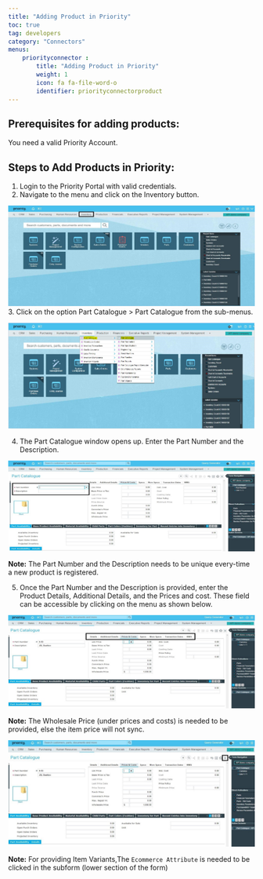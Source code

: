 ```yaml
---
title: "Adding Product in Priority"
toc: true
tag: developers
category: "Connectors"
menus: 
    priorityconnector :
        title: "Adding Product in Priority"
        weight: 1
        icon: fa fa-file-word-o
        identifier: priorityconnectorproduct
---
```



## Prerequisites for adding products:

You need a valid Priority Account.

## Steps to Add Products in Priority:

1.	Login to the Priority Portal with valid credentials. 
2.	Navigate to the menu and click on the Inventory button.

![AddProduct-Priority1](/staticfiles/connectors/media/application-connector/AddProduct-Priority1.png)
3.	Click on the option Part Catalogue > Part Catalogue from the sub-menus.

![AddProduct-Priority2](/staticfiles/connectors/media/application-connector/AddProduct-Priority2.png)

4.  The Part Catalogue window opens up. Enter the Part Number and the Description.

![AddProduct-Priority3](/staticfiles/connectors/media/application-connector/AddProduct-Priority3.png)

**Note:** The Part Number and the Description needs to be unique every-time a new product is registered.

5.	Once the Part Number and the Description is provided, enter the Product Details, Additional Details, and the Prices and cost. These 
    field can be accessible by clicking on the menu as shown below.

![AddProduct-Priority4](/staticfiles/connectors/media/application-connector/AddProduct-Priority4.png)

**Note:** The Wholesale Price (under prices and costs) is needed to be provided, else the item price will not sync. 

![AddProduct-Priority5](/staticfiles/connectors/media/application-connector/AddProduct-Priority5.png)

**Note:** For providing Item Variants,The `Ecommerce Attribute` is needed to be clicked in the subform (lower section of the form)